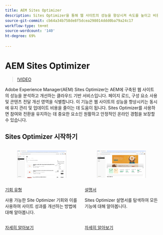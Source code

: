 ```yaml
---
title: AEM Sites Optimizer
description: Sites Optimizer을 통해 웹 사이트의 성능을 향상시켜 속도를 높이고 비용을 절감하며 안정성을 향상시켜 참여도를 향상시킵니다.
source-git-commit: cb64a34b758de8f5dcea298014ddd0ba79a24c17
workflow-type: tm+mt
source-wordcount: '140'
ht-degree: 69%

---
```



# AEM Sites Optimizer

>[!VIDEO](https://video.tv.adobe.com/v/3455085/?learn=on&enablevpops)

Adobe Experience Manager(AEM) Sites Optimizer는 AEM에 구축된 웹 사이트의 성능을 분석하고 개선하는 클라우드 기반 서비스입니다. 페이지 로드, 구성 요소 사용 및 콘텐츠 전달 개선 영역을 식별합니다. 이 기능은 웹 사이트의 성능을 향상시키는 동시에 유지 관리 및 업데이트 비용을 줄이는 데 도움이 됩니다. Sites Optimizer를 사용하면 참여와 전환을 유지하는 데 중요한 요소인 원활하고 안정적인 온라인 경험을 보장할 수 있습니다.

## Sites Optimizer 시작하기

<!-- CARDS 

* ./opportunity-types/overview.md
   {title=Opportunity types}
   {description = Learn about the available Site Optimizer opportunities and how to use them to improve your site's performance.}
* ./documentation/overview.md
  * {title=Documentation}
  * {description=Explore the Sites Optimizer documentation to learn about all its capabilities.}

-->
<!-- START CARDS HTML - DO NOT MODIFY BY HAND -->
<div class="columns">
    <div class="column is-half-tablet is-half-desktop is-one-third-widescreen" aria-label="Opportunity types">
        <div class="card" style="height: 100%; display: flex; flex-direction: column; height: 100%;">
            <div class="card-image">
                <figure class="image x-is-16by9">
                    <a href="./opportunity-types/overview.md" title="기회 유형" target="_blank" rel="referrer">
                        <img class="is-bordered-r-small" src="opportunity-types/assets/overview/hero.png" alt="기회 유형"
                             style="width: 100%; aspect-ratio: 16 / 9; object-fit: cover; overflow: hidden; display: block; margin: auto;">
                    </a>
                </figure>
            </div>
            <div class="card-content is-padded-small" style="display: flex; flex-direction: column; flex-grow: 1; justify-content: space-between;">
                <div class="top-card-content">
                    <p class="headline is-size-6 has-text-weight-bold">
                        <a href="./opportunity-types/overview.md" target="_blank" rel="referrer" title="기회 유형">기회 유형</a>
                    </p>
                    <p class="is-size-6">사용 가능한 Site Optimizer 기회와 이를 사용하여 사이트 성과를 개선하는 방법에 대해 알아봅니다.</p>
                </div>
                <a href="./opportunity-types/overview.md" target="_blank" rel="referrer" class="spectrum-Button spectrum-Button--outline spectrum-Button--primary spectrum-Button--sizeM" style="align-self: flex-start; margin-top: 1rem;">
                    <span class="spectrum-Button-label has-no-wrap has-text-weight-bold">자세히 알아보기</span>
                </a>
            </div>
        </div>
    </div>
    <div class="column is-half-tablet is-half-desktop is-one-third-widescreen" aria-label="Documentation">
        <div class="card" style="height: 100%; display: flex; flex-direction: column; height: 100%;">
            <div class="card-image">
                <figure class="image x-is-16by9">
                    <a href="./documentation/overview.md" title="설명서" target="_blank" rel="referrer">
                        <img class="is-bordered-r-small" src="documentation/assets/overview/hero.png" alt="설명서"
                             style="width: 100%; aspect-ratio: 16 / 9; object-fit: cover; overflow: hidden; display: block; margin: auto;">
                    </a>
                </figure>
            </div>
            <div class="card-content is-padded-small" style="display: flex; flex-direction: column; flex-grow: 1; justify-content: space-between;">
                <div class="top-card-content">
                    <p class="headline is-size-6 has-text-weight-bold">
                        <a href="./documentation/overview.md" target="_blank" rel="referrer" title="설명서">설명서</a>
                    </p>
                    <p class="is-size-6">Sites Optimizer 설명서를 탐색하여 모든 기능에 대해 알아봅니다.</p>
                </div>
                <a href="./documentation/overview.md" target="_blank" rel="referrer" class="spectrum-Button spectrum-Button--outline spectrum-Button--primary spectrum-Button--sizeM" style="align-self: flex-start; margin-top: 1rem;">
                    <span class="spectrum-Button-label has-no-wrap has-text-weight-bold">자세히 알아보기</span>
                </a>
            </div>
        </div>
    </div>
</div>
<!-- END CARDS HTML - DO NOT MODIFY BY HAND -->
